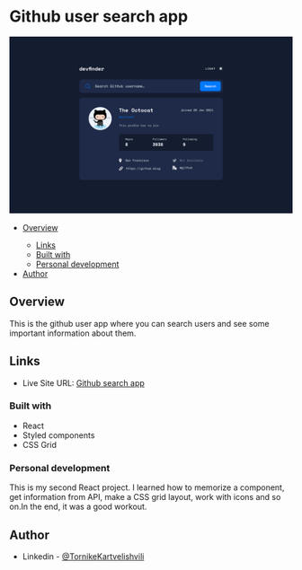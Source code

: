 # Github user search app
![app screnshot](/src/assets/screenshot.jpg)

  <ul>
    <li><a href="#overview">Overview</a></li>
    <ul>
        <li><a href="#links">Links</a></li>
        <li><a href="#built-with">Built with</a></li>
        <li><a href="#personal-development">Personal development</a></li>
    </ul>
    <li><a href="#author">Author</a></li>
  </ul>

<h2 id="overview">Overview</h2>
<p>This is the github user app where you can search users and see some important information about them.</p>

<h2 id="links">Links</h2>
    <ul>
        <li>Live Site URL: <a href="https://tkart707-github-user-ap.netlify.app/" target="_blank">Github search app</a></li>
    </ul>
<h3 id="built-with">Built with</h3>
    <ul>
        <li>React</li>
        <li>Styled components</li>
        <li>CSS Grid</li>
    </ul>
<h3 id="personal-development">Personal development</h3>
<p>This is my second React project. I learned how to memorize a component, get information from API, make a CSS grid layout, work with icons and so on.In the end, it was a good workout.</p>

<h2 id="author">Author</h2>
    <ul>
        <li>Linkedin - <a href="https://www.linkedin.com/in/tornike-kartvelishvili-3259821bb/">@TornikeKartvelishvili</a></li>
    </ul>






